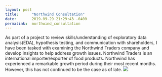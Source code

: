 ```yaml
---
layout: post
title:      "Northwind Consultation"
date:       2019-09-29 21:29:43 -0400
permalink:  northwind_consultation
---
```



As part of a  project to review skills/understanding of exploratory data analysis(EDA), hypothesis testing, and communication with shareholders, I have been tasked with examining the Northwind Traders company and develop insights to help address growth issues.
Northwind Traders is an international importer/exporter of food products. Northwind has experienced a remarkable growth period during their most recent months. However, this has not continued to be the case as of late. 
![](https://imgur.com/KGDqUIZ)

